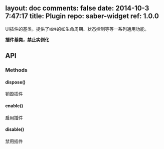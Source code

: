 layout: doc
comments: false
date: 2014-10-3 7:47:17
title: Plugin
repo: saber-widget
ref: 1.0.0
---

UI插件的基类。提供了`插件`的如生命周期、状态控制等等一系列通用功能。

**插件基类，禁止实例化**

## API

### Methods

#### dispose()

销毁插件

#### enable()

启用插件

#### disable()

禁用插件